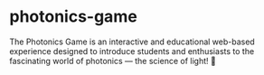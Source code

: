# photonics-game
The Photonics Game is an interactive and educational web-based experience designed to introduce students and enthusiasts to the fascinating world of photonics — the science of light! 🌈
